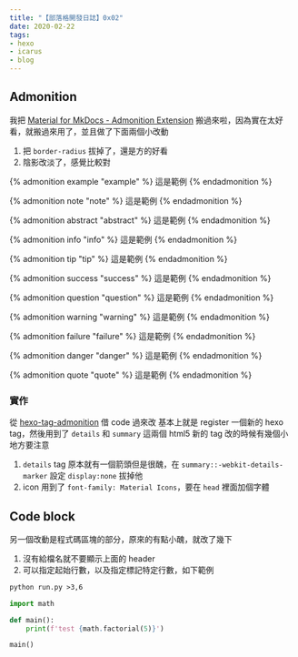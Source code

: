 ```yaml
---
title: "【部落格開發日誌】0x02"
date: 2020-02-22
tags:
- hexo
- icarus
- blog
---
```


## Admonition

我把 [Material for MkDocs - Admonition Extension](https://squidfunk.github.io/mkdocs-material/extensions/admonition/) 搬過來啦，因為實在太好看，就搬過來用了，並且做了下面兩個小改動

1. 把 `border-radius` 拔掉了，還是方的好看
2. 陰影改淡了，感覺比較對

{% admonition example "example" %}
    這是範例
{% endadmonition %}

{% admonition note "note" %}
    這是範例
{% endadmonition %}

{% admonition abstract "abstract" %}
    這是範例
{% endadmonition %}

{% admonition info "info" %}
    這是範例
{% endadmonition %}

{% admonition tip "tip" %}
    這是範例
{% endadmonition %}

{% admonition success "success" %}
    這是範例
{% endadmonition %}

{% admonition question "question" %}
    這是範例
{% endadmonition %}

{% admonition warning "warning" %}
    這是範例
{% endadmonition %}

{% admonition failure "failure" %}
    這是範例
{% endadmonition %}

{% admonition danger "danger" %}
    這是範例
{% endadmonition %}

{% admonition quote "quote" %}
    這是範例
{% endadmonition %}

### 實作

從 [hexo-tag-admonition](https://github.com/haishanh/hexo-tag-admonition) 借 code 過來改
基本上就是 register 一個新的 hexo tag，然後用到了 `details` 和 `summary` 這兩個 html5 新的 tag
改的時候有幾個小地方要注意
1. `details` tag 原本就有一個箭頭但是很醜，在 `summary::-webkit-details-marker` 設定 `display:none` 拔掉他
2. icon 用到了 `font-family: Material Icons`，要在 `head` 裡面加個字體

## Code block

另一個改動是程式碼區塊的部分，原來的有點小醜，就改了幾下

1. 沒有給檔名就不要顯示上面的 header
2. 可以指定起始行數，以及指定標記特定行數，如下範例

```markdown
python run.py >3,6
```

```python run.py >3,6
import math

def main():
    print(f'test {math.factorial(5)}')

main()
```
